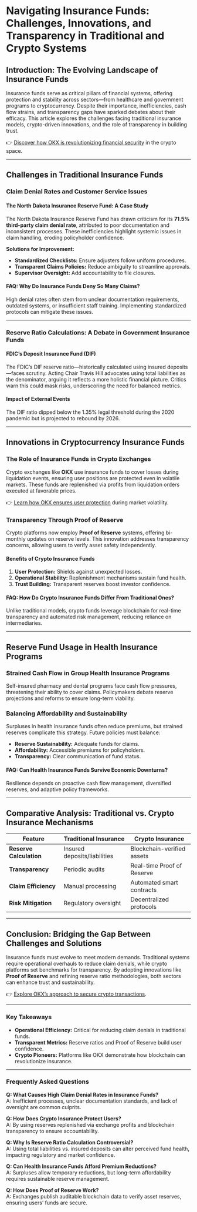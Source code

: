 # Navigating Insurance Funds: Challenges, Innovations, and Transparency in Traditional and Crypto Systems  

## Introduction: The Evolving Landscape of Insurance Funds  

Insurance funds serve as critical pillars of financial systems, offering protection and stability across sectors—from healthcare and government programs to cryptocurrency. Despite their importance, inefficiencies, cash flow strains, and transparency gaps have sparked debates about their efficacy. This article explores the challenges facing traditional insurance models, crypto-driven innovations, and the role of transparency in building trust.  

👉 [Discover how OKX is revolutionizing financial security](https://bit.ly/okx-bonus) in the crypto space.  

---

## Challenges in Traditional Insurance Funds  

### Claim Denial Rates and Customer Service Issues  

#### The North Dakota Insurance Reserve Fund: A Case Study  

The North Dakota Insurance Reserve Fund has drawn criticism for its **71.5% third-party claim denial rate**, attributed to poor documentation and inconsistent processes. These inefficiencies highlight systemic issues in claim handling, eroding policyholder confidence.  

**Solutions for Improvement:**  
- **Standardized Checklists:** Ensure adjusters follow uniform procedures.  
- **Transparent Claims Policies:** Reduce ambiguity to streamline approvals.  
- **Supervisor Oversight:** Add accountability to file closures.  

#### FAQ: Why Do Insurance Funds Deny So Many Claims?  
High denial rates often stem from unclear documentation requirements, outdated systems, or insufficient staff training. Implementing standardized protocols can mitigate these issues.  

---

### Reserve Ratio Calculations: A Debate in Government Insurance Funds  

#### FDIC’s Deposit Insurance Fund (DIF)  

The FDIC’s DIF reserve ratio—historically calculated using insured deposits—faces scrutiny. Acting Chair Travis Hill advocates using total liabilities as the denominator, arguing it reflects a more holistic financial picture. Critics warn this could mask risks, underscoring the need for balanced metrics.  

#### Impact of External Events  
The DIF ratio dipped below the 1.35% legal threshold during the 2020 pandemic but is projected to rebound by 2026.  

---

## Innovations in Cryptocurrency Insurance Funds  

### The Role of Insurance Funds in Crypto Exchanges  

Crypto exchanges like **OKX** use insurance funds to cover losses during liquidation events, ensuring user positions are protected even in volatile markets. These funds are replenished via profits from liquidation orders executed at favorable prices.  

👉 [Learn how OKX ensures user protection](https://bit.ly/okx-bonus) during market volatility.  

### Transparency Through Proof of Reserve  

Crypto platforms now employ **Proof of Reserve** systems, offering bi-monthly updates on reserve levels. This innovation addresses transparency concerns, allowing users to verify asset safety independently.  

#### Benefits of Crypto Insurance Funds  
1. **User Protection:** Shields against unexpected losses.  
2. **Operational Stability:** Replenishment mechanisms sustain fund health.  
3. **Trust Building:** Transparent reserves boost investor confidence.  

#### FAQ: How Do Crypto Insurance Funds Differ From Traditional Ones?  
Unlike traditional models, crypto funds leverage blockchain for real-time transparency and automated risk management, reducing reliance on intermediaries.  

---

## Reserve Fund Usage in Health Insurance Programs  

### Strained Cash Flow in Group Health Insurance Programs  

Self-insured pharmacy and dental programs face cash flow pressures, threatening their ability to cover claims. Policymakers debate reserve projections and reforms to ensure long-term viability.  

### Balancing Affordability and Sustainability  

Surpluses in health insurance funds often reduce premiums, but strained reserves complicate this strategy. Future policies must balance:  
- **Reserve Sustainability:** Adequate funds for claims.  
- **Affordability:** Accessible premiums for policyholders.  
- **Transparency:** Clear communication of fund status.  

#### FAQ: Can Health Insurance Funds Survive Economic Downturns?  
Resilience depends on proactive cash flow management, diversified reserves, and adaptive policy frameworks.  

---

## Comparative Analysis: Traditional vs. Crypto Insurance Mechanisms  

| Feature                | Traditional Insurance              | Crypto Insurance                 |  
|------------------------|-----------------------------------|-----------------------------------|  
| **Reserve Calculation** | Insured deposits/liabilities      | Blockchain-verified assets        |  
| **Transparency**        | Periodic audits                   | Real-time Proof of Reserve        |  
| **Claim Efficiency**    | Manual processing                 | Automated smart contracts         |  
| **Risk Mitigation**     | Regulatory oversight              | Decentralized protocols           |  

---

## Conclusion: Bridging the Gap Between Challenges and Solutions  

Insurance funds must evolve to meet modern demands. Traditional systems require operational overhauls to reduce claim denials, while crypto platforms set benchmarks for transparency. By adopting innovations like **Proof of Reserve** and refining reserve ratio methodologies, both sectors can enhance trust and sustainability.  

👉 [Explore OKX’s approach to secure crypto transactions](https://bit.ly/okx-bonus).  

---

### Key Takeaways  
- **Operational Efficiency:** Critical for reducing claim denials in traditional funds.  
- **Transparent Metrics:** Reserve ratios and Proof of Reserve build user confidence.  
- **Crypto Pioneers:** Platforms like OKX demonstrate how blockchain can revolutionize insurance.  

---

### Frequently Asked Questions  

**Q: What Causes High Claim Denial Rates in Insurance Funds?**  
A: Inefficient processes, unclear documentation standards, and lack of oversight are common culprits.  

**Q: How Does Crypto Insurance Protect Users?**  
A: By using reserves replenished via exchange profits and blockchain transparency to ensure accountability.  

**Q: Why Is Reserve Ratio Calculation Controversial?**  
A: Using total liabilities vs. insured deposits can alter perceived fund health, impacting regulatory and market confidence.  

**Q: Can Health Insurance Funds Afford Premium Reductions?**  
A: Surpluses allow temporary reductions, but long-term affordability requires sustainable reserve management.  

**Q: How Does Proof of Reserve Work?**  
A: Exchanges publish auditable blockchain data to verify asset reserves, ensuring users’ funds are secure.  
